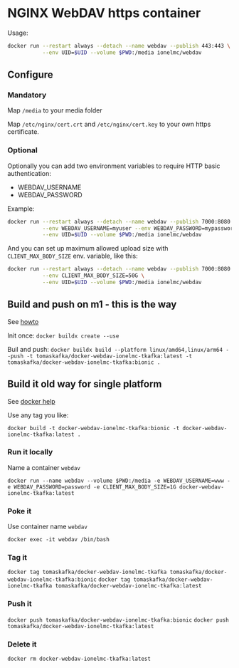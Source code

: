 # NGINX WebDAV https container

Usage:

```bash
docker run --restart always --detach --name webdav --publish 443:443 \
           --env UID=$UID --volume $PWD:/media ionelmc/webdav
```

## Configure

### Mandatory

Map `/media` to your media folder

Map `/etc/nginx/cert.crt` and `/etc/nginx/cert.key` to your own https certificate.

### Optional

Optionally you can add two environment variables to require HTTP basic authentication:

* WEBDAV_USERNAME
* WEBDAV_PASSWORD

Example:

```bash
docker run --restart always --detach --name webdav --publish 7000:8080 \
           --env WEBDAV_USERNAME=myuser --env WEBDAV_PASSWORD=mypassword \
           --env UID=$UID --volume $PWD:/media ionelmc/webdav
```

And you can set up maximum allowed upload size with `CLIENT_MAX_BODY_SIZE` env. variable, like this:

```bash
docker run --restart always --detach --name webdav --publish 7000:8080 \
           --env CLIENT_MAX_BODY_SIZE=50G \
           --env UID=$UID --volume $PWD:/media ionelmc/webdav
```

## Build and push on m1 - this is the way

See [howto](https://blog.jaimyn.dev/how-to-build-multi-architecture-docker-images-on-an-m1-mac/)

Init once:
`docker buildx create --use`

Buil and push:
`docker buildx build --platform linux/amd64,linux/arm64 --push -t tomaskafka/docker-webdav-ionelmc-tkafka:latest -t tomaskafka/docker-webdav-ionelmc-tkafka:bionic .`

## Build it old way for single platform
See [docker help](https://docs.docker.com/docker-hub/)

Use any tag you like:

`docker build -t docker-webdav-ionelmc-tkafka:bionic -t docker-webdav-ionelmc-tkafka:latest .`


### Run it locally

Name a container `webdav`

`docker run --name webdav --volume $PWD:/media -e WEBDAV_USERNAME=www -e WEBDAV_PASSWORD=password -e CLIENT_MAX_BODY_SIZE=1G docker-webdav-ionelmc-tkafka:latest`

### Poke it

Use container name `webdav`

`docker exec -it webdav /bin/bash`

### Tag it

`docker tag tomaskafka/docker-webdav-ionelmc-tkafka tomaskafka/docker-webdav-ionelmc-tkafka:bionic`
`docker tag tomaskafka/docker-webdav-ionelmc-tkafka tomaskafka/docker-webdav-ionelmc-tkafka:latest`


### Push it

`docker push tomaskafka/docker-webdav-ionelmc-tkafka:bionic`
`docker push tomaskafka/docker-webdav-ionelmc-tkafka:latest`

### Delete it

`docker rm docker-webdav-ionelmc-tkafka:latest`
